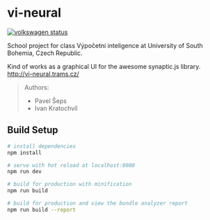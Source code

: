 # vi-neural

[![volkswagen status](https://auchenberg.github.io/volkswagen/volkswargen_ci.svg?v=1)](https://github.com/auchenberg/volkswagen)

School project for class Výpočetní inteligence at University of South Bohemia, Czech Republic.

Kind of works as a graphical UI for the awesome synaptic.js library.\
http://vi-neural.trams.cz/
> Authors:
>* Pavel Šeps
>* Ivan Kratochvíl

## Build Setup

``` bash
# install dependencies
npm install

# serve with hot reload at localhost:8080
npm run dev

# build for production with minification
npm run build

# build for production and view the bundle analyzer report
npm run build --report
```
